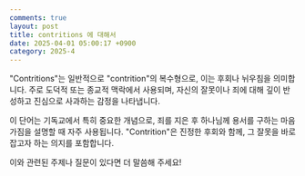 ```yaml
---
comments: true
layout: post
title: contritions 에 대해서
date: 2025-04-01 05:00:17 +0900
category: 2025-4
---
```


"Contritions"는 일반적으로 "contrition"의 복수형으로, 이는 후회나 뉘우침을 의미합니다. 주로 도덕적 또는 종교적 맥락에서 사용되며, 자신의 잘못이나 죄에 대해 깊이 반성하고 진심으로 사과하는 감정을 나타냅니다. 

이 단어는 기독교에서 특히 중요한 개념으로, 죄를 지은 후 하나님께 용서를 구하는 마음가짐을 설명할 때 자주 사용됩니다. "Contrition"은 진정한 후회와 함께, 그 잘못을 바로잡고자 하는 의지를 포함합니다.

이와 관련된 주제나 질문이 있다면 더 말씀해 주세요!